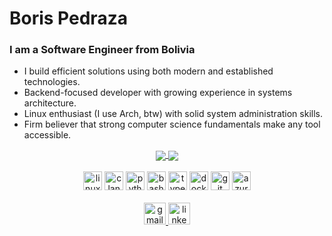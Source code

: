 # Boris Pedraza

<h3 align="left">I am a Software Engineer from Bolivia</h3>

- I build efficient solutions using both modern and established technologies.
- Backend-focused developer with growing experience in systems architecture.
- Linux enthusiast (I use Arch, btw) with solid system administration skills.
- Firm believer that strong computer science fundamentals make any tool accessible.

<div align="center">
  <a href="https://github.com/bpedrazaa">
    <img align="center" src="https://github-readme-stats.vercel.app/api?username=bpedrazaa&show_icons=true&hide_title=false&hide_rank=false&include_all_commits=true&count_private=true&line_height=24&disable_animations=false&locale=en&hide_border=false&bg_color=ffffff&title_color=0366d6&text_color=24292e&icon_color=0366d6&border_color=d1d5da" />
  </a>
  <a href="https://github.com/bpedrazaa">
    <img align="center" src="https://github-readme-stats.vercel.app/api/top-langs/?username=bpedrazaa&layout=compact&hide_border=false&locale=en&bg_color=ffffff&title_color=0366d6&text_color=24292e&border_color=d1d5da" />
  </a>
</div>

<br clear="both">

<div align="center">
  <img src="https://cdn.jsdelivr.net/gh/devicons/devicon/icons/linux/linux-original.svg" height="30" alt="linux logo" />
  <img src="https://cdn.jsdelivr.net/gh/devicons/devicon/icons/c/c-original.svg" height="30" alt="c language logo" />
  <img src="https://cdn.jsdelivr.net/gh/devicons/devicon/icons/python/python-original.svg" height="30" alt="python logo" />
  <img src="https://cdn.jsdelivr.net/gh/devicons/devicon/icons/bash/bash-original.svg" height="30" alt="bash logo" />
  <img src="https://cdn.jsdelivr.net/gh/devicons/devicon/icons/typescript/typescript-original.svg" height="30" alt="typescript logo" />
  <img src="https://cdn.jsdelivr.net/gh/devicons/devicon/icons/docker/docker-original.svg" height="30" alt="docker logo" />
  <img src="https://cdn.jsdelivr.net/gh/devicons/devicon/icons/git/git-original.svg" height="30" alt="git logo" />
  <img src="https://cdn.jsdelivr.net/gh/devicons/devicon/icons/azure/azure-original.svg" height="30" alt="azure logo" />
</div>

<br clear="both">

<div align="center">
  <a href="mailto:bpedrazaa@gmail.com">
    <img src="https://img.shields.io/static/v1?message=Gmail&logo=gmail&label=&color=D14836&logoColor=white&labelColor=&style=for-the-badge" height="35" alt="gmail logo"  />
  </a>
  <a href="https://www.linkedin.com/in/boris-pedraza-arispe/">
    <img src="https://img.shields.io/static/v1?message=LinkedIn&logo=linkedin&label=&color=0077B5&logoColor=white&labelColor=&style=for-the-badge" height="35" alt="linkedin logo"  />
  </a>
</div>

